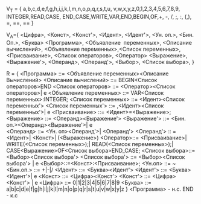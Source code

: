 V<sub>T</sub> = {
	a,b,c,d,e,f,g,h,i,j,k,l,m,n,o,p,q,r,s,t,u,
	v,w,x,y,z,0,1,2,3,4,5,6,7,8,9,
	INTEGER,READ,CASE, END_CASE,WRITE,VAR,END,BEGIN,OF,+, -,  /, ;, :, (,), =, ==, ==
}

V<sub>A</sub>={
	<Цифра>, <Конст>, <Конст'>, <Идент>, <Идент'>, <Ун. оп.>, <Бин. Оп.>, <Буква>
	<Программа>, <Объявление  переменных>, <Описание  вычислений>, 
	<Объявление переменных>,<Список переменных>, 
	 <Присваивание>, <Список операторов>, <Оператор>
	<Выражение>,  <Выражение'>, 
	 <Операнд>, <Операнд'>, <Выбор>, <Список выбора>,
}

R = {
	<Программа> ::= <Объявление переменных><Описание  Вычислений>
	<Описание вычислений> ::= BEGIN<Cписок операторов>END
	<Список операторов> ::= <Оператор><Список операторов>| e
	<Объявление переменных> ::= VAR<Список переменных>:INTEGER;
	<Список переменных> ::= <Идент><Список переменных'>
	<Список переменных'> ::=
		 ,<Идент><Список переменных'>|
		 e
	<Присваивание> ::= <Идент>=<Выражение>;
	<Выражение> ::= 
		<Операнд><Выражение'>
	<Выражение'> ::= 
		<Бин. оп.><Операнд><Выражение'>|
		e	
	<Операнд> ::= 
		<Ун. оп><Операнд'>|
		<Операнд'>
	<Операнд'> :: = 
		<Идент>|
		<Конст>|
		(<Выражение>)
	<Оператор>::= 
		<Присваиваниe>|
		WRITE(<Список переменных>);|
		READ(<Список переменных>);|
		CASE<Выражение>OF<Список выбора>END_CASE;
	<Список выбора>::=<Выбор><Список выбора'> 
	<Список выбора'> ::= <Выбор><Список выбора'> | e
	<Выбор>::=<Конст>:<Присваивание>;
	<Ун.оп> ::= ~
	<Бин.оп.> ::= +|-|/
	<Идент> ::= <Буква><Идент'>
	<Идент'> ::= <Буква><Идент'>| e
	<Конст> ::= <Цифра><Конст'>
	<Конст'> ::= <Цифра><Конст'> | e
	<Цифра> ::= 0|1|2|3|4|5|6|7|8|9
	<Буква> ::= a|b|c|d|e|f|g|h|i|j|k|l|m|n|o|p|q|r|s|t|u|v|w|x|y|z
}
<Программа> - н.с. END - к.с